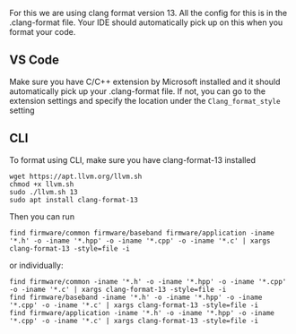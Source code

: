 For this we are using clang format version 13. All the config for this is in the .clang-format file. Your IDE should automatically pick up on this when you format your code.

## VS Code
Make sure you have C/C++ extension by Microsoft installed and it should automatically pick up your .clang-format file. If not, you can go to the extension settings and specify the location under the `Clang_format_style` setting

## CLI
To format using CLI, make sure you have clang-format-13 installed

```
wget https://apt.llvm.org/llvm.sh
chmod +x llvm.sh
sudo ./llvm.sh 13
sudo apt install clang-format-13
```

Then you can run
```
find firmware/common firmware/baseband firmware/application -iname '*.h' -o -iname '*.hpp' -o -iname '*.cpp' -o -iname '*.c' | xargs clang-format-13 -style=file -i
```
or individually:
```
find firmware/common -iname '*.h' -o -iname '*.hpp' -o -iname '*.cpp' -o -iname '*.c' | xargs clang-format-13 -style=file -i
find firmware/baseband -iname '*.h' -o -iname '*.hpp' -o -iname '*.cpp' -o -iname '*.c' | xargs clang-format-13 -style=file -i
find firmware/application -iname '*.h' -o -iname '*.hpp' -o -iname '*.cpp' -o -iname '*.c' | xargs clang-format-13 -style=file -i
```
